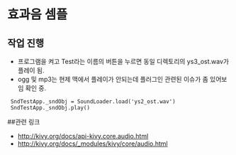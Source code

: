 # 효과음 셈플
## 작업 진행
- 프로그램을 켜고 Test라는 이름의 버튼을 누르면 동일 디렉토리의 ys3_ost.wav가 플레이 됨.
- ogg 및 mp3는 현제 맥에서 플레이가 안되는데 플러그인 관련된 이슈가 좀 있어보임 확인 중.

```
 SndTestApp._sndObj = SoundLoader.load('ys2_ost.wav')
 SndTestApp._sndObj.play()
```



##관련 링크
 - http://kivy.org/docs/api-kivy.core.audio.html
 - http://kivy.org/docs/_modules/kivy/core/audio.html
